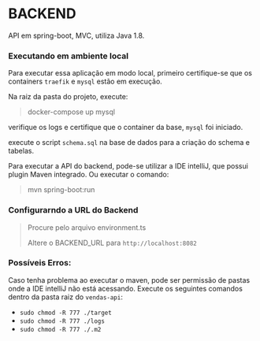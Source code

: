 # BACKEND

API em spring-boot, MVC, utiliza Java 1.8.

### Executando em ambiente local

Para executar essa aplicação em modo local, primeiro certifique-se que os containers `traefik` e `mysql` estão em execução.

Na raiz da pasta do projeto, execute:
> docker-compose up mysql
>
verifique os logs e certifique que o container da base, `mysql` foi iniciado.

execute o script `schema.sql` na base de dados para a criação do schema e tabelas.

Para executar a API do backend, pode-se utilizar a IDE intelliJ, que possui plugin Maven integrado.
Ou executar o comando:

> mvn spring-boot:run
>

### Configurarndo a URL do Backend

> Procure pelo arquivo environment.ts
>
> Altere o BACKEND_URL para `http://localhost:8082`

### Possíveis Erros:

Caso tenha problema ao executar o maven, pode ser permissão de pastas onde
a IDE intelliJ não está acessando.
Execute os seguintes comandos dentro da pasta raiz do `vendas-api`:

- `sudo chmod -R 777 ./target`
- `sudo chmod -R 777 ./logs`
- `sudo chmod -R 777 ./.m2`


